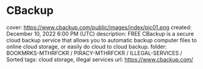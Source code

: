# CBackup

cover: https://www.cbackup.com/public/images/index/pic01.png
created: December 10, 2022 6:00 PM (UTC)
description: FREE CBackup is a secure cloud backup service that allows you to automatic backup computer files to online cloud storage, or easily do cloud to cloud backup.
folder: BOOKMRKS-MTHRFCKR / PIRACY-MTHRFCKR / ILLEGAL-SERVICES / Sorted
tags: cloud storage, illegal services
url: https://www.cbackup.com/